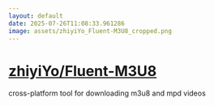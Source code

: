 ```yaml
---
layout: default
date: 2025-07-26T11:08:33.961286
image: assets/zhiyiYo_Fluent-M3U8_cropped.png
---
```


# [zhiyiYo/Fluent-M3U8](https://github.com/zhiyiYo/Fluent-M3U8)

cross-platform tool for downloading m3u8 and mpd videos
